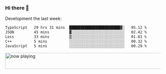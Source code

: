 ### Hi there 👋

Development the last week:
<!--START_SECTION:waka-->

```txt
TypeScript   29 hrs 31 mins  ███████████████████████▓░   95.12 %
JSON         45 mins         ▓░░░░░░░░░░░░░░░░░░░░░░░░   02.42 %
Less         33 mins         ▒░░░░░░░░░░░░░░░░░░░░░░░░   01.81 %
C++          5 mins          ░░░░░░░░░░░░░░░░░░░░░░░░░   00.32 %
JavaScript   5 mins          ░░░░░░░░░░░░░░░░░░░░░░░░░   00.29 %
```

<!--END_SECTION:waka-->

<!--
**JASONPANGGO/jasonpanggo** is a ✨ _special_ ✨ repository because its `README.md` (this file) appears on your GitHub profile.

Here are some ideas to get you started:

- 🔭 I’m currently working on ...
- 🌱 I’m currently learning ...
- 👯 I’m looking to collaborate on ...
- 🤔 I’m looking for help with ...
- 💬 Ask me about ...
- 📫 How to reach me: ...
- 😄 Pronouns: ...
- ⚡ Fun fact: ...
-->

<a href="https://volt.fm/user/q8yd9e79csfr57rt" target="_blank"><img src="https://spotify-badge-egoist.vercel.app/api/now-playing" width="540" height="52" alt="now playing"></a>
